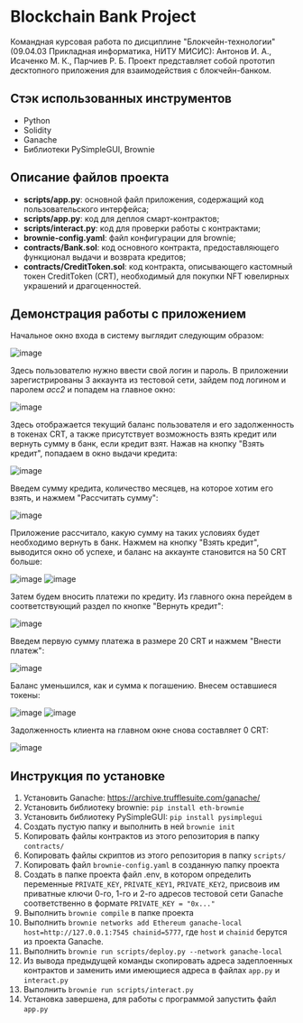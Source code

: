 # Blockchain Bank Project
Командная курсовая работа по дисциплине "Блокчейн-технологии" (09.04.03 Прикладная информатика, НИТУ МИСИС): Антонов И. А., Исаченко М. К., Парчиев Р. Б. Проект представляет собой прототип десктопного приложения для взаимодействия с блокчейн-банком.
## Стэк использованных инструментов
* Python
* Solidity
* Ganache
* Библиотеки PySimpleGUI, Brownie
## Описание файлов проекта
* **scripts/app.py**: основной файл приложения, содержащий код пользовательского интерфейса;
* **scripts/app.py**: код для деплоя смарт-контрактов;
* **scripts/interact.py**: код для проверки работы с контрактами;
* **brownie-config.yaml**: файл конфигурации для brownie;
* **contracts/Bank.sol**: код основного контракта, предоставляющего функционал выдачи и возврата кредитов;
* **contracts/CreditToken.sol**: код контракта, описывающего кастомный токен CreditToken (CRT), необходимый для покупки NFT ювелирных украшений и драгоценностей.
## Демонстрация работы с приложением
Начальное окно входа в систему выглядит следующим образом:

![image](https://github.com/Ilyaant/blockchain-bank-project/assets/21258800/43c40a2d-7d7e-4d6a-9f48-2703604b54f1)

Здесь пользователю нужно ввести свой логин и пароль. В приложении зарегистрированы 3 аккаунта из тестовой сети, зайдем под логином и паролем *acc2* и попадем на главное окно:

![image](https://github.com/Ilyaant/blockchain-bank-project/assets/21258800/aa7eccd2-c43b-4274-99ed-0e868c5b4d8e)

Здесь отображается текущий баланс пользователя и его задолженность в токенах CRT, а также присутствует возможность взять кредит или вернуть сумму в банк, если кредит взят. Нажав на кнопку "Взять кредит", попадаем в окно выдачи кредита:

![image](https://github.com/Ilyaant/blockchain-bank-project/assets/21258800/0a375c6c-9dc5-4fbf-a985-37431ad3eb2f)

Введем сумму кредита, количество месяцев, на которое хотим его взять, и нажмем "Рассчитать сумму":

![image](https://github.com/Ilyaant/blockchain-bank-project/assets/21258800/0d2da614-aef2-4a75-ac6e-e6c9a7795d77)

Приложение рассчитало, какую сумму на таких условиях будет необходимо вернуть в банк. Нажмем на кнопку "Взять кредит", выводится окно об успехе, и баланс на аккаунте становится на 50 CRT больше:

![image](https://github.com/Ilyaant/blockchain-bank-project/assets/21258800/c84564f0-b5af-4ba5-a244-b77422c1bdc6)
![image](https://github.com/Ilyaant/blockchain-bank-project/assets/21258800/19f88ad5-0045-4f8f-af87-6d43c6a1e863)

Затем будем вносить платежи по кредиту. Из главного окна перейдем в соответствующий раздел по кнопке "Вернуть кредит":

![image](https://github.com/Ilyaant/blockchain-bank-project/assets/21258800/1b94af20-f9e4-4ef7-9098-452a7c548db7)

Введем первую сумму платежа в размере 20 CRT и нажмем "Внести платеж":

![image](https://github.com/Ilyaant/blockchain-bank-project/assets/21258800/3d3e2825-5a04-4c2b-b5bf-9c8cfd3b0fde)

Баланс уменьшился, как и сумма к погашению. Внесем оставшиеся токены:

![image](https://github.com/Ilyaant/blockchain-bank-project/assets/21258800/f817cd36-1ff4-4b38-b2d2-10d9b8abe82b)
![image](https://github.com/Ilyaant/blockchain-bank-project/assets/21258800/2ad22304-974e-4cc9-b1b7-f73c8bc3cc79)

Задолженность клиента на главном окне снова составляет 0 CRT:

![image](https://github.com/Ilyaant/blockchain-bank-project/assets/21258800/72f668e8-bda7-45f8-b6f3-7a7f5ccfa710)

## Инструкция по установке
1. Установить Ganache: https://archive.trufflesuite.com/ganache/
2. Установить библиотеку brownie: `pip install eth-brownie`
3. Установить библиотеку PySimpleGUI: `pip install pysimplegui`
4. Создать пустую папку и выполнить в ней `brownie init`
5. Копировать файлы контрактов из этого репозитория в папку `contracts/`
6. Копировать файлы скриптов из этого репозитория в папку `scripts/`
7. Копировать файл `brownie-config.yaml` в созданную папку проекта
8. Создать в папке проекта файл .env, в котором определить переменные `PRIVATE_KEY`, `PRIVATE_KEY1`, `PRIVATE_KEY2`, присвоив им приватные ключи 0-го, 1-го и 2-го адресов тестовой сети Ganache соответственно в формате `PRIVATE_KEY = "0x..."`
9. Выполнить `brownie compile` в папке проекта
10. Выполнить `brownie networks add Ethereum ganache-local host=http://127.0.0.1:7545 chainid=5777`, где `host` и `chainid` берутся из проекта Ganache.
11. Выполнить `brownie run scripts/deploy.py --network ganache-local`
12. Из вывода предыдущей команды скопировать адреса задеплоенных контрактов и заменить ими имеющиеся адреса в файлах `app.py` и `interact.py`
13. Выполнить `brownie run scripts/interact.py`
14. Установка завершена, для работы с программой запустить файл `app.py`
